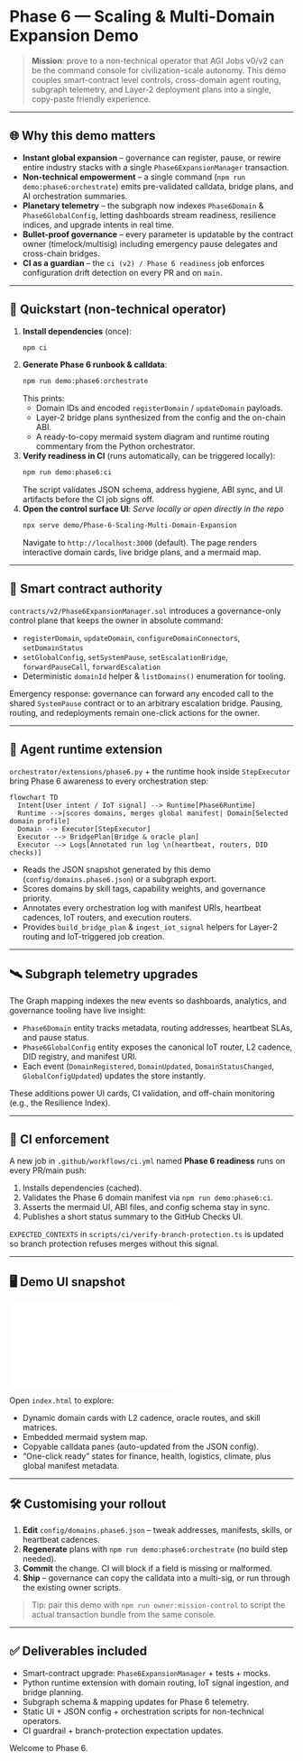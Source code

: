 # Phase 6 — Scaling & Multi-Domain Expansion Demo

> **Mission**: prove to a non-technical operator that AGI Jobs v0/v2 can be the command console for civilization-scale autonomy. This demo couples smart-contract level controls, cross-domain agent routing, subgraph telemetry, and Layer-2 deployment plans into a single, copy-paste friendly experience.

---

## 🌐 Why this demo matters

* **Instant global expansion** – governance can register, pause, or rewire entire industry stacks with a single `Phase6ExpansionManager` transaction.
* **Non-technical empowerment** – a single command (`npm run demo:phase6:orchestrate`) emits pre-validated calldata, bridge plans, and AI orchestration summaries.
* **Planetary telemetry** – the subgraph now indexes `Phase6Domain` & `Phase6GlobalConfig`, letting dashboards stream readiness, resilience indices, and upgrade intents in real time.
* **Bullet-proof governance** – every parameter is updatable by the contract owner (timelock/multisig) including emergency pause delegates and cross-chain bridges.
* **CI as a guardian** – the `ci (v2) / Phase 6 readiness` job enforces configuration drift detection on every PR and on `main`.

---

## 🧭 Quickstart (non-technical operator)

1. **Install dependencies** (once):
   ```bash
   npm ci
   ```
2. **Generate Phase 6 runbook & calldata**:
   ```bash
   npm run demo:phase6:orchestrate
   ```
   This prints:
   * Domain IDs and encoded `registerDomain` / `updateDomain` payloads.
   * Layer-2 bridge plans synthesized from the config and the on-chain ABI.
   * A ready-to-copy mermaid system diagram and runtime routing commentary from the Python orchestrator.
3. **Verify readiness in CI** (runs automatically, can be triggered locally):
   ```bash
   npm run demo:phase6:ci
   ```
   The script validates JSON schema, address hygiene, ABI sync, and UI artifacts before the CI job signs off.
4. **Open the control surface UI**:
   *Serve locally or open directly in the repo*
   ```bash
   npx serve demo/Phase-6-Scaling-Multi-Domain-Expansion
   ```
   Navigate to `http://localhost:3000` (default). The page renders interactive domain cards, live bridge plans, and a mermaid map.

---

## 🧱 Smart contract authority

`contracts/v2/Phase6ExpansionManager.sol` introduces a governance-only control plane that keeps the owner in absolute command:

* `registerDomain`, `updateDomain`, `configureDomainConnectors`, `setDomainStatus`
* `setGlobalConfig`, `setSystemPause`, `setEscalationBridge`, `forwardPauseCall`, `forwardEscalation`
* Deterministic `domainId` helper & `listDomains()` enumeration for tooling.

Emergency response: governance can forward any encoded call to the shared `SystemPause` contract or to an arbitrary escalation bridge. Pausing, routing, and redeployments remain one-click actions for the owner.

---

## 🧠 Agent runtime extension

`orchestrator/extensions/phase6.py` + the runtime hook inside `StepExecutor` bring Phase 6 awareness to every orchestration step:

```mermaid
flowchart TD
  Intent[User intent / IoT signal] --> Runtime[Phase6Runtime]
  Runtime -->|scores domains, merges global manifest| Domain[Selected domain profile]
  Domain --> Executor[StepExecutor]
  Executor --> BridgePlan[Bridge & oracle plan]
  Executor --> Logs[Annotated run log \n(heartbeat, routers, DID checks)]
```

* Reads the JSON snapshot generated by this demo (`config/domains.phase6.json`) or a subgraph export.
* Scores domains by skill tags, capability weights, and governance priority.
* Annotates every orchestration log with manifest URIs, heartbeat cadences, IoT routers, and execution routers.
* Provides `build_bridge_plan` & `ingest_iot_signal` helpers for Layer-2 routing and IoT-triggered job creation.

---

## 🛰️ Subgraph telemetry upgrades

The Graph mapping indexes the new events so dashboards, analytics, and governance tooling have live insight:

* `Phase6Domain` entity tracks metadata, routing addresses, heartbeat SLAs, and pause status.
* `Phase6GlobalConfig` entity exposes the canonical IoT router, L2 cadence, DID registry, and manifest URI.
* Each event (`DomainRegistered`, `DomainUpdated`, `DomainStatusChanged`, `GlobalConfigUpdated`) updates the store instantly.

These additions power UI cards, CI validation, and off-chain monitoring (e.g., the Resilience Index).

---

## 🔁 CI enforcement

A new job in `.github/workflows/ci.yml` named **Phase 6 readiness** runs on every PR/main push:

1. Installs dependencies (cached).
2. Validates the Phase 6 domain manifest via `npm run demo:phase6:ci`.
3. Asserts the mermaid UI, ABI files, and config schema stay in sync.
4. Publishes a short status summary to the GitHub Checks UI.

`EXPECTED_CONTEXTS` in `scripts/ci/verify-branch-protection.ts` is updated so branch protection refuses merges without this signal.

---

## 🖥️ Demo UI snapshot

![Phase 6 control surface](./index.html)

Open `index.html` to explore:

* Dynamic domain cards with L2 cadence, oracle routes, and skill matrices.
* Embedded mermaid system map.
* Copyable calldata panes (auto-updated from the JSON config).
* “One-click ready” states for finance, health, logistics, climate, plus global manifest metadata.

---

## 🛠️ Customising your rollout

1. **Edit** `config/domains.phase6.json` – tweak addresses, manifests, skills, or heartbeat cadences.
2. **Regenerate** plans with `npm run demo:phase6:orchestrate` (no build step needed).
3. **Commit** the change. CI will block if a field is missing or malformed.
4. **Ship** – governance can copy the calldata into a multi-sig, or run through the existing owner scripts.

> Tip: pair this demo with `npm run owner:mission-control` to script the actual transaction bundle from the same console.

---

## ✅ Deliverables included

* Smart-contract upgrade: `Phase6ExpansionManager` + tests + mocks.
* Python runtime extension with domain routing, IoT signal ingestion, and bridge planning.
* Subgraph schema & mapping updates for Phase 6 telemetry.
* Static UI + JSON config + orchestration scripts for non-technical operators.
* CI guardrail + branch-protection expectation updates.

Welcome to Phase 6.
